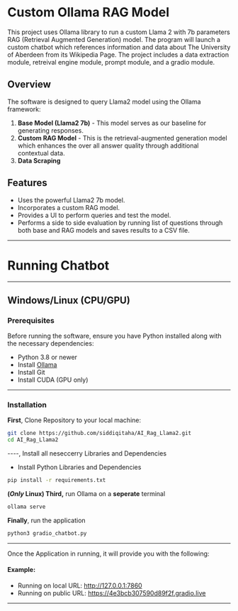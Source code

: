 # Custom Ollama RAG Model

This project uses Ollama library to run a custom Llama 2 with 7b parameters RAG (Retrieval Augmented Generation) model. The program will launch a custom chatbot which references information and data about The University of Aberdeen from its Wikipedia Page. The project includes a data extraction module, retreival engine module, prompt module, and a gradio module. 

## Overview

The software is designed to query Llama2 model using the Ollama framework:
1. **Base Model (Llama2 7b)** - This model serves as our baseline for generating responses.
2. **Custom RAG Model** - This is the retrieval-augmented generation model which enhances the over all answer quality through additional contextual data.
3. **Data Scraping**

## Features

- Uses the powerful Llama2 7b model.
- Incorporates a custom RAG model.
- Provides a UI to perform queries and test the model.
- Performs a side to side evaluation by running list of questions through both base and RAG models and saves results to a CSV file.
----
# Running Chatbot
---
## Windows/Linux (CPU/GPU)
### Prerequisites

Before running the software, ensure you have Python installed along with the necessary dependencies:
- Python 3.8 or newer
- Install [Ollama](https://ollama.com/download/windows)
- Install Git
- Install CUDA (GPU only)
---
### Installation

**First**, Clone Repository to your local machine:
```bash
git clone https://github.com/siddiqitaha/AI_Rag_Llama2.git
cd AI_Rag_Llama2
```
----, Install all neseccerry Libraries and Dependencies 
- Install Python Libraries and Dependencies
```bash
pip install -r requirements.txt
```
**(_Only_ Linux) Third,** run Ollama on a **seperate** terminal
```bash
ollama serve
```

**Finally**, run the application
```bash
python3 gradio_chatbot.py
```
----
Once the Application in running, it will provide you with the following:

#### Example:
- Running on local URL:  http://127.0.0.1:7860
- Running on public URL: https://4e3bcb307590d89f2f.gradio.live

-----


